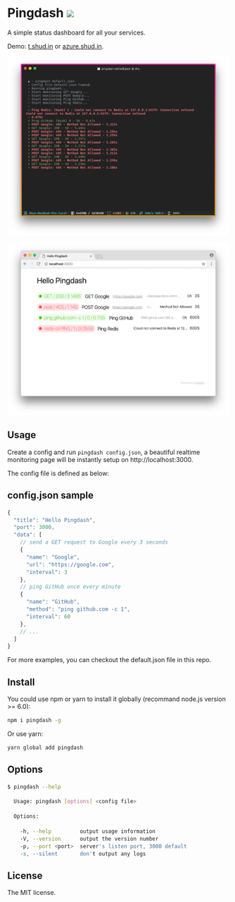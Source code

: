 # Pingdash ![](https://img.shields.io/npm/v/pingdash.svg)
A simple status dashboard for all your services.

Demo: [t.shud.in](//t.shud.in) or [azure.shud.in](http://azure.shud.in).

![](https://raw.githubusercontent.com/quietshu/pingdash/master/screenshot-terminal.png)

![](https://raw.githubusercontent.com/quietshu/pingdash/master/screenshot-browser.png)

## Usage
Create a config and run `pingdash config.json`, a beautiful realtime monitoring page will be instantly setup on http://localhost:3000.

The config file is defined as below:

## config.json sample
```javascript
{
  "title": "Hello Pingdash",
  "port": 3000,
  "data": [
    // send a GET request to Google every 3 seconds
    {
      "name": "Google",
      "url": "https://google.com",
      "interval": 3
    },
    // ping GitHub once every minute
    {
      "name": "GitHub",
      "method": "ping github.com -c 1",
      "interval": 60
    },
    // ...
  ]
}
```

For more examples, you can checkout the default.json file in this repo.

## Install
You could use npm or yarn to install it globally (recommand node.js version >= 6.0):

```bash
npm i pingdash -g
```

Or use yarn:

```bash
yarn global add pingdash
```

## Options
```bash
$ pingdash --help

  Usage: pingdash [options] <config file>

  Options:

    -h, --help         output usage information
    -V, --version      output the version number
    -p, --port <port>  server's listen port, 3000 default
    -s, --silent       don't output any logs

```

## License
The MIT license.

